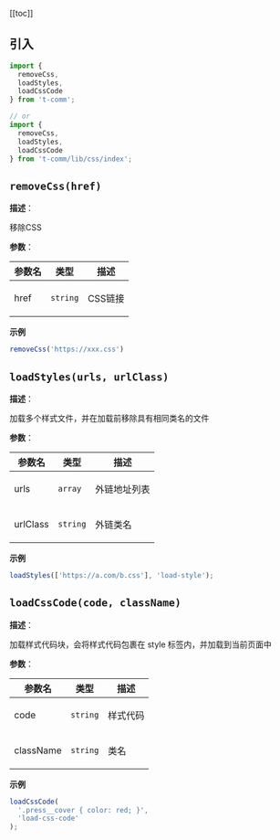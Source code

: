 [[toc]]

<h2>引入</h2>

```ts
import {
  removeCss,
  loadStyles,
  loadCssCode
} from 't-comm';

// or
import {
  removeCss,
  loadStyles,
  loadCssCode
} from 't-comm/lib/css/index';
```


## `removeCss(href)` 


**描述**：<p>移除CSS</p>

**参数**：


| 参数名 | 类型 | 描述 |
| --- | --- | --- |
| href | <code>string</code> | <p>CSS链接</p> |



**示例**

```typescript
removeCss('https://xxx.css')
```
<a name="loadStyles"></a>

## `loadStyles(urls, urlClass)` 


**描述**：<p>加载多个样式文件，并在加载前移除具有相同类名的文件</p>

**参数**：


| 参数名 | 类型 | 描述 |
| --- | --- | --- |
| urls | <code>array</code> | <p>外链地址列表</p> |
| urlClass | <code>string</code> | <p>外链类名</p> |



**示例**

```ts
loadStyles(['https://a.com/b.css'], 'load-style');
```
<a name="loadCssCode"></a>

## `loadCssCode(code, className)` 


**描述**：<p>加载样式代码块，会将样式代码包裹在 style 标签内，并加载到当前页面中</p>

**参数**：


| 参数名 | 类型 | 描述 |
| --- | --- | --- |
| code | <code>string</code> | <p>样式代码</p> |
| className | <code>string</code> | <p>类名</p> |



**示例**

```ts
loadCssCode(
  '.press__cover { color: red; }',
  'load-css-code'
);
```
